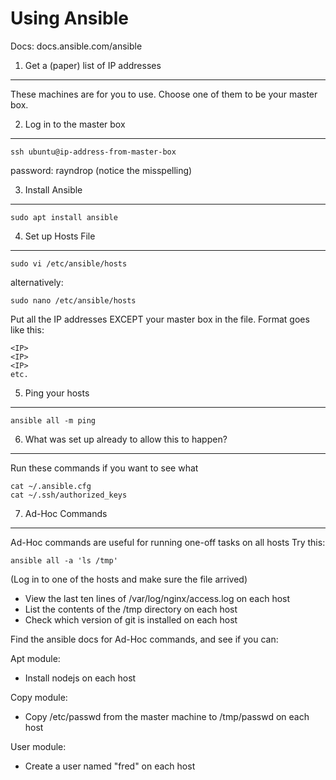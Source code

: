 Using Ansible
=============

Docs: docs.ansible.com/ansible


1. Get a (paper) list of IP addresses
-------------------------------------

These machines are for you to use.
Choose one of them to be your master box.

2. Log in to the master box
---------------------------

    ssh ubuntu@ip-address-from-master-box

password: rayndrop
(notice the misspelling)


3. Install Ansible
------------------

    sudo apt install ansible

4. Set up Hosts File
--------------------

    sudo vi /etc/ansible/hosts

alternatively:

    sudo nano /etc/ansible/hosts

Put all the IP addresses EXCEPT your master box in the file.
Format goes like this:

    <IP>
    <IP>
    <IP>
    etc.

5. Ping your hosts
------------------

    ansible all -m ping


6. What was set up already to allow this to happen?
---------------------------------------------------

Run these commands if you want to see what

    cat ~/.ansible.cfg
    cat ~/.ssh/authorized_keys


7. Ad-Hoc Commands
------------------

Ad-Hoc commands are useful for running one-off tasks on all hosts
Try this:

    ansible all -a 'ls /tmp'

(Log in to one of the hosts and make sure the file arrived)

  * View the last ten lines of /var/log/nginx/access.log on each host
  * List the contents of the /tmp directory on each host
  * Check which version of git is installed on each host


Find the ansible docs for Ad-Hoc commands, and see if you can:

Apt module:
  * Install nodejs on each host

Copy module:
  * Copy /etc/passwd from the master machine to /tmp/passwd on each host

User module:
  * Create a user named "fred" on each host



